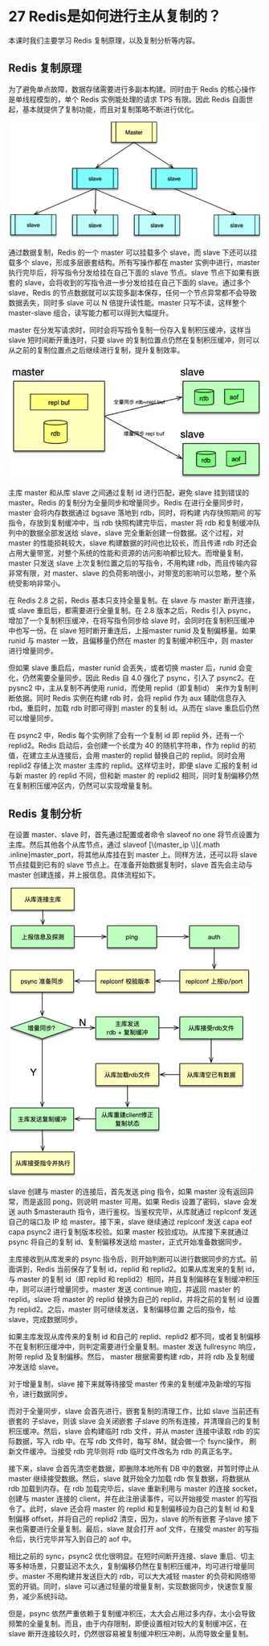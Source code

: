 # 27 Redis是如何进行主从复制的？

本课时我们主要学习 Redis 复制原理，以及复制分析等内容。

## Redis 复制原理

为了避免单点故障，数据存储需要进行多副本构建。同时由于 Redis
的核心操作是单线程模型的，单个 Redis 实例能处理的请求 TPS 有限。因此
Redis 自面世起，基本就提供了复制功能，而且对复制策略不断进行优化。

![img](assets/CgotOV3c5d2AJsqpAAB0B4B_zA8513.png)

通过数据复制，Redis 的一个 master 可以挂载多个 slave，而 slave
下还可以挂载多个 slave，形成多层嵌套结构。所有写操作都在 master
实例中进行，master 执行完毕后，将写指令分发给挂在自己下面的 slave
节点。slave 节点下如果有嵌套的
slave，会将收到的写指令进一步分发给挂在自己下面的 slave。通过多个
slave，Redis
的节点数据就可以实现多副本保存，任何一个节点异常都不会导致数据丢失，同时多
slave 可以 N 倍提升读性能。master 只写不读，这样整个 master-slave
组合，读写能力都可以得到大幅提升。

master 在分发写请求时，同时会将写指令复制一份存入复制积压缓冲，这样当
slave 短时间断开重连时，只要 slave
的复制位置点仍然在复制积压缓冲，则可以从之前的复制位置点之后继续进行复制，提升复制效率。

![img](assets/CgotOV3c5fmAQ5OvAACeruRhP28355.png)

主库 master 和从库 slave 之间通过复制 id 进行匹配，避免 slave 挂到错误的
master。Redis 的复制分为全量同步和增量同步。Redis
在进行全量同步时，master 会将内存数据通过 bgsave 落地到
rdb，同时，将构建 内存快照期间 的写指令，存放到复制缓冲中，当 rdb
快照构建完毕后，master 将 rdb 和复制缓冲队列中的数据全部发送给
slave，slave 完全重新创建一份数据。这个过程，对 master
的性能损耗较大，slave 构建数据的时间也比较长，而且传递 rdb
时还会占用大量带宽，对整个系统的性能和资源的访问影响都比较大。而增量复制，master
只发送 slave 上次复制位置之后的写指令，不用构建
rdb，而且传输内容非常有限，对 master、slave
的负荷影响很小，对带宽的影响可以忽略，整个系统受影响非常小。

在 Redis 2.8 之前，Redis 基本只支持全量复制。在 slave 与 master
断开连接，或 slave 重启后，都需要进行全量复制。在 2.8 版本之后，Redis
引入 psync，增加了一个复制积压缓冲，在将写指令同步给 slave
时，会同时在复制积压缓冲中也写一份。在 slave 短时断开重连后，上报master
runid 及复制偏移量。如果 runid 与 master 一致，且偏移量仍然在 master
的复制缓冲积压中，则 master 进行增量同步。

但如果 slave 重启后，master runid 会丢失，或者切换 master 后，runid
会变化，仍然需要全量同步。因此 Redis 自 4.0 强化了 psync，引入了
psync2。在 pysnc2 中，主从复制不再使用 runid，而使用 replid（即复制id）
来作为复制判断依据。同时 Redis 实例在构建 rdb 时，会将 replid 作为 aux
辅助信息存入 rbd。重启时，加载 rdb 时即可得到 master 的复制 id。从而在
slave 重启后仍然可以增量同步。

在 psync2 中，Redis 每个实例除了会有一个复制 id 即 replid 外，还有一个
replid2。Redis 启动后，会创建一个长度为 40 的随机字符串，作为 replid
的初值，在建立主从连接后，会用 master的 replid 替换自己的
replid。同时会用 replid2 存储上次 master 主库的 replid。这样切主时，即便
slave 汇报的复制 id 与新 master 的 replid 不同，但和新 master 的 replid2
相同，同时复制偏移仍然在复制积压缓冲区内，仍然可以实现增量复制。

## Redis 复制分析

在设置 master、slave 时，首先通过配置或者命令 slaveof no one
将节点设置为主库。然后其他各个从库节点，通过 slaveof [\\(master_ip
\\)]{.math .inline}master_port，将其他从库挂在到 master
上。同样方法，还可以将 slave 节点挂载到已有的 slave
节点上。在准备开始数据复制时，slave 首先会主动与 master
创建连接，并上报信息。具体流程如下。

![img](assets/CgoB5l3c5mmAOiI4AAD4XdbOnAI114.png)

slave 创建与 master 的连接后，首先发送 ping 指令，如果 master
没有返回异常，而是返回 pong，则说明 master 可用。如果 Redis
设置了密码，slave 会发送 auth \$masterauth
指令，进行鉴权。当鉴权完毕，从库就通过 replconf 发送自己的端口及 IP 给
master。接下来，slave 继续通过 replconf 发送 capa eof capa psync2
进行复制版本校验。如果 master 校验成功。从库接下来就通过 psync
将自己的复制 id、复制偏移发送给 master，正式开始准备数据同步。

主库接收到从库发来的 psync
指令后，则开始判断可以进行数据同步的方式。前面讲到，Redis 当前保存了复制
id，replid 和 replid2。如果从库发来的复制 id，与 master 的复制 id（即
replid 和
replid2）相同，并且复制偏移在复制缓冲积压中，则可以进行增量同步。master
发送 continue 响应，并返回 master 的 replid。slave 将 master 的 replid
替换为自己的 replid，并将之前的复制 id 设置为 replid2。之后，master
则可继续发送，复制偏移位置 之后的指令，给 slave，完成数据同步。

如果主库发现从库传来的复制 id 和自己的 replid、replid2
都不同，或者复制偏移不在复制积压缓冲中，则判定需要进行全量复制。master
发送 fullresync 响应，附带 replid 及复制偏移。然后， master 根据需要构建
rdb，并将 rdb 及复制缓冲发送给 slave。

对于增量复制，slave 接下来就等待接受 master
传来的复制缓冲及新增的写指令，进行数据同步。

而对于全量同步，slave 会首先进行，嵌套复制的清理工作，比如 slave
当前还有嵌套的 子slave，则该 slave 会关闭嵌套 子slave
的所有连接，并清理自己的复制积压缓冲。然后，slave 会构建临时 rdb
文件，并从 master 连接中读取 rdb 的实际数据，写入 rdb 中。在写 rdb
文件时，每写 8M，就会做一个 fsync操作， 刷新文件缓冲。当接受 rdb
完毕则将 rdb 临时文件改名为 rdb 的真正名字。

接下来，slave 会首先清空老数据，即删除本地所有 DB 中的数据，并暂时停止从
master 继续接受数据。然后，slave 就开始全力加载 rdb 恢复数据，将数据从
rdb 加载到内存。在 rdb 加载完毕后，slave 重新利用与 master 的连接
socket，创建与 master 连接的 client，并在此注册读事件，可以开始接受
master 的写指令了。此时，slave 还会将 master 的 replid
和复制偏移设为自己的复制 id 和复制偏移 offset，并将自己的 replid2
清空，因为，slave 的所有嵌套 子slave
接下来也需要进行全量复制。最后，slave 就会打开 aof 文件，在接受 master
的写指令后，执行完毕并写入到自己的 aof 中。

相比之前的 sync，psync2 优化很明显。在短时间断开连接、slave
重启、切主等多种场景，只要延迟不太久，复制偏移仍然在复制积压缓冲，均可进行增量同步。master
不用构建并发送巨大的 rdb，可以大大减轻 master
的负荷和网络带宽的开销。同时，slave
可以通过轻量的增量复制，实现数据同步，快速恢复服务，减少系统抖动。

但是，psync
依然严重依赖于复制缓冲积压，太大会占用过多内存，太小会导致频繁的全量复制。而且，由于内存限制，即便设置相对较大的复制缓冲区，在
slave 断开连接较久时，仍然很容易被复制缓冲积压冲刷，从而导致全量复制。
